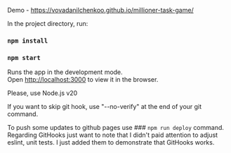 Demo - <a href="https://vovadanilchenkoo.github.io/millioner-task-game/" target="_blank">https://vovadanilchenkoo.github.io/millioner-task-game/</a>

In the project directory, run:

### `npm install`
### `npm start`

Runs the app in the development mode.\
Open [http://localhost:3000](http://localhost:3000) to view it in the browser.

Please, use Node.js v20

If you want to skip git hook, use "--no-verify" at the end of your git command.

To push some updates to github pages use ### `npm run deploy` command.
Regarding GitHooks just want to note that I didn't paid attention to adjust eslint, unit tests. I just added them to demonstrate that GitHooks works.